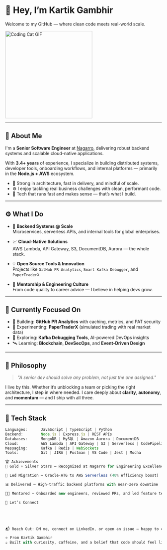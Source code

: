 # 👋 Hey, I’m Kartik Gambhir

Welcome to my GitHub — where clean code meets real-world scale.

<img src="https://media.giphy.com/media/JIX9t2j0ZTN9S/giphy.gif" width="280" alt="Coding Cat GIF" />

---

## 💼 About Me

I'm a **Senior Software Engineer** at [Nagarro](https://www.nagarro.com/), delivering robust backend systems and scalable cloud-native applications.

With **3.4+ years** of experience, I specialize in building distributed systems, developer tools, onboarding workflows, and internal platforms — primarily in the **Node.js + AWS** ecosystem.

- 🧠 Strong in architecture, fast in delivery, and mindful of scale.  
- ⚙️ I enjoy tackling real business challenges with clean, performant code.  
- 🚀 Tech that runs fast and makes sense — that’s what I build.

---

## ⚙️ What I Do

- 🔁 **Backend Systems @ Scale**  
  Microservices, serverless APIs, and internal tools for global enterprises.

- 📈 **Cloud-Native Solutions**  
  AWS Lambda, API Gateway, S3, DocumentDB, Aurora — the whole stack.

- 💡 **Open Source Tools & Innovation**  
  Projects like `GitHub PR Analytics`, `Smart Kafka Debugger`, and `PaperTraderX`.

- 🤖 **Mentorship & Engineering Culture**  
  From code quality to career advice — I believe in helping devs grow.

---

## 🧠 Currently Focused On

- 🔨 Building: **GitHub PR Analytics** with caching, metrics, and PAT security  
- 📱 Experimenting: **PaperTraderX** (simulated trading with real market data)  
- 🧰 Exploring: **Kafka Debugging Tools**, AI-powered DevOps insights  
- 🛰️ Learning: **Blockchain**, **DevSecOps**, and **Event-Driven Design**

---

## 🧭 Philosophy

> *"A senior dev should solve any problem, not just the one assigned."*

I live by this. Whether it’s unblocking a team or picking the right architecture, I step in where needed. I care deeply about **clarity**, **autonomy**, and **momentum** — and I ship with all three.

---

## 🧰 Tech Stack

```ts
Languages:      JavaScript | TypeScript | Python  
Backend:        Node.js | Express.js | REST APIs  
Databases:      MongoDB | MySQL | Amazon Aurora | DocumentDB  
Cloud:          AWS Lambda | API Gateway | S3 | Serverless | CodePipeline  
Messaging:      Kafka | Redis | WebSockets  
Tools:          Git | JIRA | Postman | VS Code | Jest | Mocha

🏆 Achievements
🥇 Gold + Silver Stars – Recognized at Nagarro for Engineering Excellence

🚀 Led Migration – Oracle-ATG to AWS Serverless (40% efficiency boost)

📊 Delivered – High-traffic backend platforms with near-zero downtime

👨‍🏫 Mentored – Onboarded new engineers, reviewed PRs, and led feature teams

🔗 Let’s Connect





📬 Reach Out: DM me, connect on LinkedIn, or open an issue — happy to collab or brainstorm 🚀

⭐ From Kartik Gambhir
☕ Built with curiosity, caffeine, and a belief that code should feel like magic.
